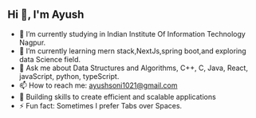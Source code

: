 ## Hi 👋, I'm Ayush

<!--
**ayushsoni02/ayushsoni02** is a ✨ _special_ ✨ repository because its `README.md` (this file) appears on your GitHub profile.

Here are some ideas to get you started:
- 👯 I’m looking to collaborate on 
- 🤔 I’m looking for help with ...
- 😄 Pronouns: ...
-->

- 🔭 I’m currently studying in Indian Institute Of Information Technology Nagpur.
- 🌱 I’m currently learning mern stack,NextJs,spring boot,and exploring data Science field.
- 💬 Ask me about Data Structures and Algorithms, C++, C, Java, React, javaScript, python, typeScript.
- 📫 How to reach me: ayushsoni1021@gmail.com
- 🔧 Building skills to create efficient and scalable applications
- ⚡ Fun fact: Sometimes I prefer Tabs over Spaces.
